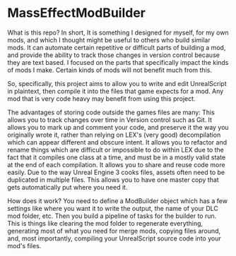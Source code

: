 # MassEffectModBuilder

What is this repo? In short, It is something I designed for myself, for my own mods, and which I thought might be useful to others who build similar mods. It can automate certain repetitive or difficult parts of building a mod, and provide the ability to track those changes in version control because they are text based. I focused on the parts that specifically impact the kinds of mods I make. Certain kinds of mods will not benefit much from this.

So, specifically, this project aims to allow you to write and edit UnrealScript in plaintext, then compile it into the files that game expects for a mod. Any mod that is very code heavy may benefit from using this project.

The advantages of storing code outside the games files are many: This allows you to track changes over time in Version control such as Git. It allows you to mark up and comment your code, and preserve it the way you originally wrote it, rather than relying on LEX's (very good) decompilation which can appear different and obscure intent. It allows you to refactor and rename things which are difficult or impossible to do within LEX due to the fact that it compiles one class at a time, and must be in a mostly valid state at the end of each compilation. It allows you to share and reuse code more easily. Due to the way Unreal Engine 3 cooks files, assets often need to be duplicated in multiple files. This allows you to have one master copy that gets automatically put where you need it.

How does it work?
You need to define a ModBuilder object which has a few settings like where you want it to write the output, the name of your DLC mod folder, etc. Then you build a pipeline of tasks for the builder to run. This is things like clearing the mod folder to regenerate everything, generating most of what you need for merge mods, copying files around, and, most importantly, compiling your UnrealScript source code into your mod's files. 